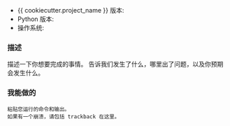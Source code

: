 * {{ cookiecutter.project_name }} 版本:
* Python 版本:
* 操作系统:

### 描述

描述一下你想要完成的事情。
告诉我们发生了什么，哪里出了问题，以及你预期会发生什么。

### 我能做的

```
粘贴您运行的命令和输出。
如果有一个崩溃，请包括 trackback 在这里。
```
